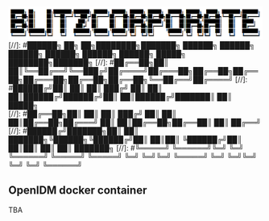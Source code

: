 
![Alt text](/blitzcorp.png?raw=true "Header")
[//]: #██████╗ ██╗     ██╗████████╗███████╗ ██████╗ ██████╗ ██████╗ ██████╗  ██████╗ ██████╗  █████╗ ████████╗███████╗
[//]: #██╔══██╗██║     ██║╚══██╔══╝╚══███╔╝██╔════╝██╔═══██╗██╔══██╗██╔══██╗██╔═══██╗██╔══██╗██╔══██╗╚══██╔══╝██╔════╝
[//]: #██████╔╝██║     ██║   ██║     ███╔╝ ██║     ██║   ██║██████╔╝██████╔╝██║   ██║██████╔╝███████║   ██║   █████╗  
[//]: #██╔══██╗██║     ██║   ██║    ███╔╝  ██║     ██║   ██║██╔══██╗██╔═══╝ ██║   ██║██╔══██╗██╔══██║   ██║   ██╔══╝  
[//]: #██████╔╝███████╗██║   ██║   ███████╗╚██████╗╚██████╔╝██║  ██║██║     ╚██████╔╝██║  ██║██║  ██║   ██║   ███████╗
[//]: #╚═════╝ ╚══════╝╚═╝   ╚═╝   ╚══════╝ ╚═════╝ ╚═════╝ ╚═╝  ╚═╝╚═╝      ╚═════╝ ╚═╝  ╚═╝╚═╝  ╚═╝   ╚═╝   ╚══════╝
                                                                                                                                                                                                                              

OpenIDM docker container
-----------------------

TBA
